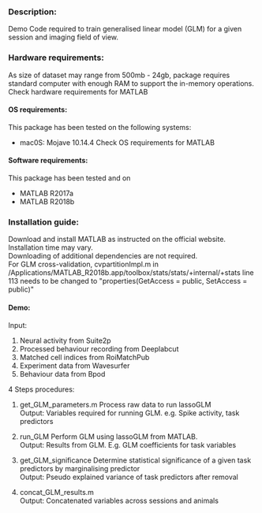 ### Description:
Demo Code required to train generalised linear model (GLM) for a given session and imaging field of view.

### Hardware requirements:
As size of dataset may range from 500mb - 24gb, package requires standard computer with enough RAM to support the in-memory operations.
Check hardware requirements for MATLAB

#### OS requirements:
This package has been tested on the following systems:
- mac0S: Mojave 10.14.4
Check OS requirements for MATLAB

#### Software requirements:
This package has been tested and on
- MATLAB R2017a
- MATLAB R2018b

### Installation guide:
Download and install MATLAB as instructed on the official website.\
Installation time may vary.\
Downloading of additional dependencies are not required.\
For GLM cross-validation, cvpartitionImpl.m in /Applications/MATLAB_R2018b.app/toolbox/stats/stats/+internal/+stats line 113 needs to be changed to "properties(GetAccess = public, SetAccess = public)"

#### Demo:
Input:

1. Neural activity from Suite2p
2. Processed behaviour recording from Deeplabcut
3. Matched cell indices from RoiMatchPub
4. Experiment data from Wavesurfer
5. Behaviour data from Bpod

4 Steps procedures:

1. get_GLM_parameters.m
Process raw data to run lassoGLM\
Output: Variables required for running GLM. e.g. Spike activity, task predictors

2. run_GLM
Perform GLM using lassoGLM from MATLAB.\
Output: Results from GLM. E.g. GLM coefficients for task variables

3. get_GLM_significance
Determine statistical significance of a given task predictors by marginalising predictor\
Output: Pseudo explained variance of task predictors after removal

4. concat_GLM_results.m\
Output: Concatenated variables across sessions and animals
